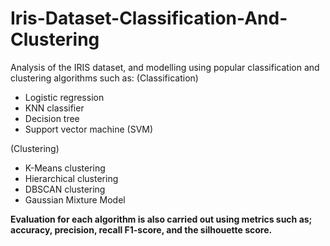 # Iris-Dataset-Classification-And-Clustering

Analysis of the IRIS dataset, and modelling using popular classification and clustering algorithms such as:
(Classification)
- Logistic regression
- KNN classifier
- Decision tree
- Support vector machine (SVM)

(Clustering)
- K-Means clustering
- Hierarchical clustering
- DBSCAN clustering 
- Gaussian Mixture Model

**Evaluation for each algorithm is also carried out using metrics such as; accuracy, precision, recall F1-score, and the silhouette score.**